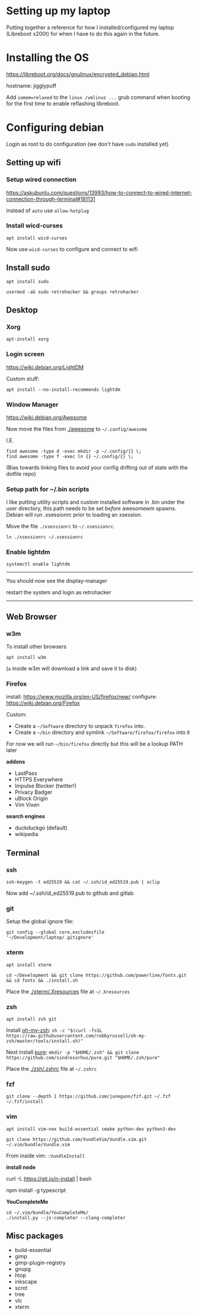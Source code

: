 # Setting up my laptop

Putting together a reference for how I installed/configured my laptop (Libreboot x200t) for when I have to do this again in the future.

# Installing the OS

https://libreboot.org/docs/gnulinux/encrypted_debian.html

hostname: jigglypuff

Add `iomem=relaxed` to the `linux /vmlinuz ...` grub command when booting for the first time to enable reflashing libreboot.

# Configuring debian

Login as root to do configuration (we don't have `sudo` installed yet)

## Setting up wifi

### Setup wired connection

https://askubuntu.com/questions/13993/how-to-connect-to-wired-internet-connection-through-terminal#181131

instead of `auto` use `allow-hotplug`

### Install wicd-curses

`apt install wicd-curses`

Now use `wicd-curses` to configure and connect to wifi

## Install sudo

`apt install sudo`

`usermod -aG sudo retrohacker && groups retrohacker`

## Desktop

### Xorg

`apt-install xorg`

### Login screen

https://wiki.debian.org/LightDM

Custom stuff:

```
apt install --no-install-recommends lightdm
```

### Window Manager

https://wiki.debian.org/Awesome

Now move the files from [./awesome](./awesome) to `~/.config/awesome`

I.E.

```
find awesome -type d -exec mkdir -p ~/.config/{} \;
find awesome -type f -exec ln {} ~/.config/{} \;
```

(Bias towards linking files to avoid your config drifting out of state with the
dotfile repo)

### Setup path for ~/.bin scripts

I like putting utility scripts and custom installed software in .bin under the
user directory, this path needs to be set _before_ awesomewm spawns. Debian
will run .xsessionrc prior to loading an xsession.

Move the file `./xsessionrc` to `~/.xsessionrc`.

```
ln ./xsessionrc ~/.xsessionrc
```

### Enable lightdm

```
systemctl enable lightdm
```

---

You should now see the display-manager

restart the system and login as retrohacker

---

## Web Browser

### w3m

To install other browsers

`apt install w3m`

(`a` inside w3m will download a link and save it to disk)

### Firefox

install: https://www.mozilla.org/en-US/firefox/new/
configure: https://wiki.debian.org/Firefox

Custom:

* Create a `~/Software` directory to unpack `firefox` into.
* Create a `~/bin` directory and symlink `~/Software/firefox/firefox` into it

For now we will run `~/bin/firefox` directly but this will be a lookup PATH later

**addons**

* LastPass
* HTTPS Everywhere
* Impulse Blocker (twitter!)
* Privacy Badger
* uBlock Origin
* Vim Vixen

**search engines**

* duckduckgo (default)
* wikipedia

## Terminal

### ssh

`ssh-keygen -t ed25519 && cat ~/.ssh/id_ed25519.pub | xclip`

Now add ~/.ssh/id_ed25519.pub to github and gitlab

### git

Setup the global ignore file:

```
git config --global core.excludesfile '~/Development/laptop/.gitignore'
```

### xterm

`apt install xterm`

`cd ~/Development && git clone https://github.com/powerline/fonts.git && cd fonts && ./install.sh`

Place the [./xterm/.Xresources](./xterm/.Xresources) file at `~/.Xresources`

### zsh

`apt install zsh git`

Install [oh-my-zsh](https://github.com/robbyrussell/oh-my-zsh):
`sh -c "$(curl -fsSL https://raw.githubusercontent.com/robbyrussell/oh-my-zsh/master/tools/install.sh)"`


Next install [pure](https://github.com/sindresorhus/pure): `mkdir -p "$HOME/.zsh" && git clone https://github.com/sindresorhus/pure.git "$HOME/.zsh/pure"`

Place the [./zsh/.zshrc](./zsh/.zshrc) file at `~/.zshrc`

### fzf

```
git clone --depth 1 https://github.com/junegunn/fzf.git ~/.fzf
~/.fzf/install
```

### vim

`apt install vim-nox build-essential cmake python-dev python3-dev`

`git clone https://github.com/VundleVim/Vundle.vim.git ~/.vim/bundle/Vundle.vim`

From inside vim: `:VundleInstall`

**install node**

curl -L https://git.io/n-install | bash

npm install -g typescript

**YouCompleteMe**

```
cd ~/.vim/bundle/YouCompleteMe/
./install.py --js-completer --clang-completer
```

## Misc packages

* build-essential 
* gimp
* gimp-plugin-registry
* gnupg
* htop
* inkscape
* scrot
* tree
* vlc
* xterm
